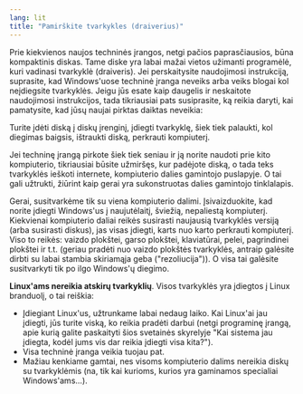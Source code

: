 ```yaml
---
lang: lit
title: "Pamirškite tvarkykles (draiverius)"
---
```


Prie kiekvienos naujos techninės įrangos, netgi pačios paprasčiausios, būna kompaktinis diskas. Tame diske yra labai mažai vietos užimanti programėlė, kuri vadinasi tvarkyklė (draiveris). Jei perskaitysite naudojimosi instrukciją, suprasite, kad Windows'uose techninė įranga neveiks arba veiks blogai kol neįdiegsite tvarkyklės. Jeigu jūs esate kaip daugelis ir neskaitote naudojimosi instrukcijos, tada tikriausiai pats susiprasite, ką reikia daryti, kai pamatysite, kad jūsų naujai pirktas daiktas neveikia:

Turite įdėti diską į diskų įrenginį, įdiegti tvarkyklę, šiek tiek palaukti, kol diegimas baigsis, ištraukti diską, perkrauti kompiuterį.

Jei techninę įrangą pirkote šiek tiek seniau ir ją norite naudoti prie kito kompiuterio, tikriausiai būsite užmiršęs, kur padėjote diską, o tada teks tvarkyklės ieškoti internete, kompiuterio dalies gamintojo puslapyje. O tai gali užtrukti, žiūrint kaip gerai yra sukonstruotas dalies gamintojo tinklalapis.

Gerai, susitvarkėme tik su viena kompiuterio dalimi. Įsivaizduokite, kad norite įdiegti Windows'us į naujutėlaitį, šviežią, nepaliestą kompiuterį. Kiekvienai kompiuterio daliai reikės susirasti naujausią tvarkyklės versiją (arba susirasti diskus), jas visas įdiegti, karts nuo karto perkrauti kompiuterį. Viso to reikės: vaizdo plokštei, garso plokštei, klaviatūrai, pelei, pagrindinei plokštei ir t.t. (geriau pradėti nuo vaizdo plokštės tvarkyklės, antraip galėsite dirbti su labai stambia skiriamąja geba ("rezoliucija")). O visa tai galėsite susitvarkyti tik po ilgo Windows'ų diegimo.

<b>Linux'ams nereikia atskirų tvarkyklių</b>. Visos tvarkyklės yra įdiegtos į Linux branduolį, o tai reiškia:

<ul>
<li>Įdiegiant Linux'us, užtrunkame labai nedaug laiko. Kai Linux'ai jau įdiegti, jūs turite viską, ko reikia pradėti darbui (netgi programinę įrangą, apie kurią galite paskaityti šios svetainės skyrelyje "Kai sistema jau įdiegta, kodėl jums vis dar reikia įdiegti visa kita?").</li>
<li>Visa techninė įranga veikia tuojau pat.</li>
<li>Mažiau kenkiame gamtai, nes visoms kompiuterio dalims nereikia diskų su tvarkyklėmis (na, tik kai kurioms, kurios yra gaminamos specialiai Windows'ams...).</li>
</ul>




